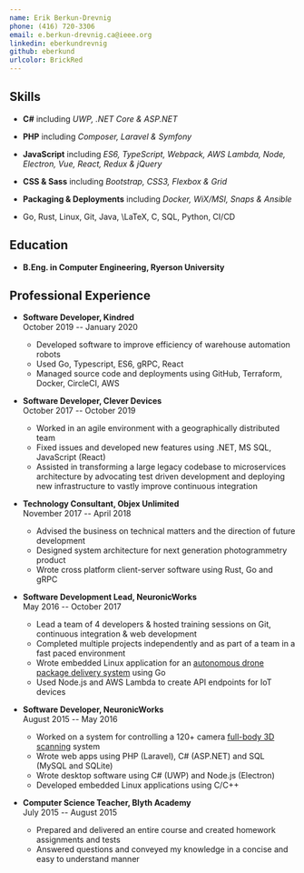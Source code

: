 ```yaml
---
name: Erik Berkun-Drevnig
phone: (416) 720-3306
email: e.berkun-drevnig.ca@ieee.org
linkedin: eberkundrevnig
github: eberkund
urlcolor: BrickRed
---
```


## Skills

*	**C#**
		including _UWP, .NET Core & ASP.NET_

*	**PHP**
		including _Composer, Laravel & Symfony_

*	**JavaScript**
		including _ES6, TypeScript, Webpack, AWS Lambda, Node, Electron, Vue, React, Redux & jQuery_

*	**CSS & Sass**
		including _Bootstrap, CSS3, Flexbox & Grid_

*	**Packaging & Deployments**
		including _Docker, WiX/MSI, Snaps & Ansible_

*	Go, Rust, Linux, Git, Java, \LaTeX, C, SQL, Python, CI/CD

## Education

*	**B.Eng. in Computer Engineering, Ryerson University**

## Professional Experience

*	**Software Developer, Kindred**  
	October 2019 -- January 2020
	- Developed software to improve efficiency of warehouse automation robots
	- Used Go, Typescript, ES6, gRPC, React 
	- Managed source code and deployments using GitHub, Terraform, Docker, CircleCI, AWS

*	**Software Developer, Clever Devices**  
	October 2017 -- October 2019

	- Worked in an agile environment with a geographically distributed team
	- Fixed issues and developed new features using .NET, MS SQL, JavaScript (React)
	- Assisted in transforming a large legacy codebase to microservices architecture by advocating test driven development and deploying new infrastructure to vastly improve continuous integration

*	**Technology Consultant, Objex Unlimited**  
	November 2017 -- April 2018
	
	- Advised the business on technical matters and the direction of future development
	- Designed system architecture for next generation photogrammetry product
	- Wrote cross platform client-server software using Rust, Go and gRPC

*	**Software Development Lead, NeuronicWorks**  
	May 2016 -- October 2017

	- Lead a team of 4 developers & hosted training sessions on Git, continuous integration & web development
	- Completed multiple projects independently and as part of a team in a fast paced environment
	- Wrote embedded Linux application for an [autonomous drone package delivery system](https://youtu.be/yMP2iZbFKvg?t=32) using Go
	- Used Node.js and AWS Lambda to create API endpoints for IoT devices

*	**Software Developer, NeuronicWorks**  
	August 2015 -- May 2016

	- Worked on a system for controlling a 120+ camera [full-body 3D scanning](http://pics-3d.com/) system
	- Wrote web apps using PHP (Laravel), C# (ASP.NET) and SQL (MySQL and SQLite)
	- Wrote desktop software using C# (UWP) and Node.js (Electron)
	- Developed embedded Linux applications using C/C++

*	**Computer Science Teacher, Blyth Academy**  
	July 2015 -- August 2015

	- Prepared and delivered an entire course and created homework assignments and tests
	- Answered questions and conveyed my knowledge in a concise and easy to understand manner
